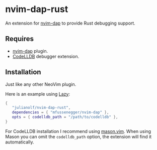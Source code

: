 # nvim-dap-rust

An extension for [nvim-dap](https://github.com/mfussenegger/nvim-dap) to provide Rust debugging support.

## Requires

- [nvim-dap](https://github.com/mfussenegger/nvim-dap) plugin.
- [CodeLLDB](https://github.com/vadimcn/codelldb) debugger extension.

## Installation

Just like any other NeoVim plugin.

Here is an example using [Lazy](https://github.com/folke/lazy.nvim):
```lua
{
   "julianolf/nvim-dap-rust",
   dependencies = { "mfussenegger/nvim-dap" },
   opts = { codelldb_path = "/path/to/codelldb" },
}
```

For CodeLLDB installation I recommend using [mason.vim](https://github.com/williamboman/mason.nvim). When using Mason you can omit the `codelldb_path` option, the extension will find it automatically.
